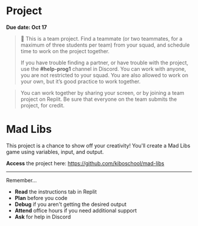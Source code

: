 # Project

**Due date: Oct 17**

> 👥 This is a team project. Find a teammate (or two teammates, for a maximum of three students per team) from your squad, and schedule time to work on the project together.
>
> If you have trouble finding a partner, or have trouble with the project, use the **#help-prog1** channel in Discord. You can work with anyone, you are not restricted to your squad. You are also allowed to work on your own, but it’s good practice to work together.

> You can work together by sharing your screen, or by joining a team project on
> Replit. Be sure that everyone on the team submits the project, for credit.

# Mad Libs

This project is a chance to show off your creativity! You'll create a Mad Libs game using variables, input, and output.

**Access** the project here: https://github.com/kiboschool/mad-libs

---

Remember...

- **Read** the instructions tab in Replit
- **Plan** before you code
- **Debug** if you aren't getting the desired output
- **Attend** office hours if you need additional support
- **Ask** for help in Discord
